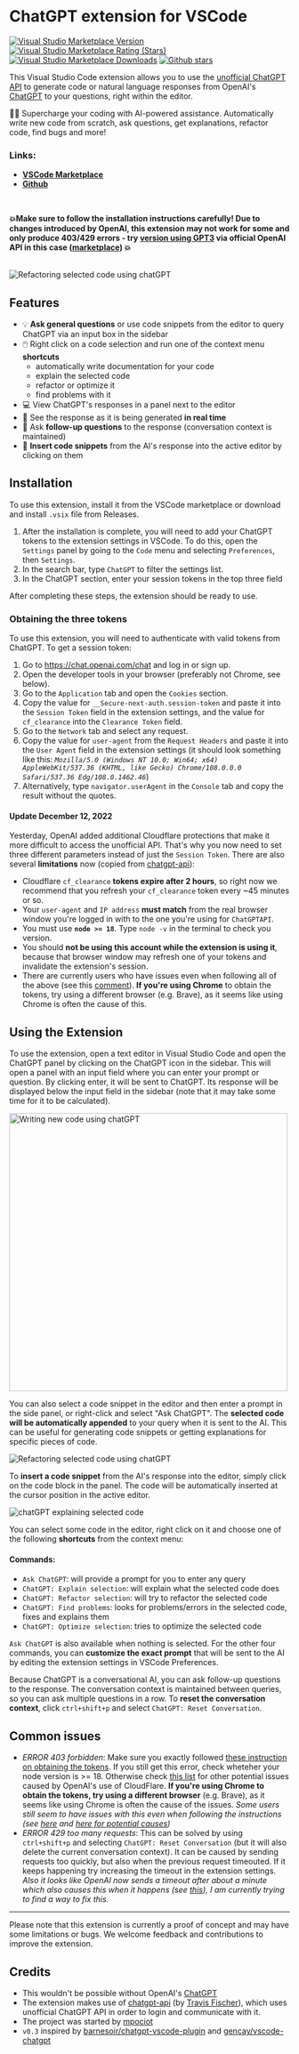 # ChatGPT extension for VSCode

[![Visual Studio Marketplace Version](https://img.shields.io/visual-studio-marketplace/v/timkmecl.chatgpt)](https://marketplace.visualstudio.com/items?itemName=timkmecl.chatgpt)
[![Visual Studio Marketplace Rating (Stars)](https://img.shields.io/visual-studio-marketplace/stars/timkmecl.chatgpt)](https://marketplace.visualstudio.com/items?itemName=timkmecl.chatgpt)
[![Visual Studio Marketplace Downloads](https://img.shields.io/visual-studio-marketplace/d/timkmecl.chatgpt)](https://marketplace.visualstudio.com/items?itemName=timkmecl.chatgpt)
[![Github stars](https://img.shields.io/github/stars/timkmecl/chatgpt-vscode)](https://github.com/timkmecl/chatgpt-vscode)

This Visual Studio Code extension allows you to use the [unofficial ChatGPT API](https://github.com/transitive-bullshit/chatgpt-api) to generate code or natural language responses from OpenAI's [ChatGPT](https://chat.openai.com/chat) to your questions, right within the editor.

🚀✨ Supercharge your coding with AI-powered assistance. Automatically write new code from scratch, ask questions, get explanations, refactor code, find bugs and more!

### Links:

- **[VSCode Marketplace](https://marketplace.visualstudio.com/items?itemName=timkmecl.chatgpt)**
- **[Github](https://github.com/timkmecl/chatgpt-vscode)**

<br>

**💥Make sure to follow the installation instructions carefully! Due to changes introduced by OpenAI, this extension may not work for some and only produce 403/429 errors - try [version using GPT3](https://github.com/timkmecl/codegpt) via official OpenAI API in this case ([marketplace](https://marketplace.visualstudio.com/items?itemName=timkmecl.codegpt3)) 💥**

<br>

<img src="examples/main.png" alt="Refactoring selected code using chatGPT"/>

## Features
- 💡 **Ask general questions** or use code snippets from the editor to query ChatGPT via an input box in the sidebar
- 🖱️ Right click on a code selection and run one of the context menu **shortcuts**
	- automatically write documentation for your code
	- explain the selected code
	- refactor or optimize it
	- find problems with it
- 💻 View ChatGPT's responses in a panel next to the editor
- 🚀 See the response as it is being generated **in real time**
- 💬 Ask **follow-up questions** to the response (conversation context is maintained)
- 📝 **Insert code snippets** from the AI's response into the active editor by clicking on them



## Installation

To use this extension, install it from the VSCode marketplace or download and install `.vsix` file from Releases.

1. After the installation is complete, you will need to add your ChatGPT tokens to the extension settings in VSCode. To do this, open the `Settings` panel by going to the `Code` menu and selecting `Preferences`, then `Settings`.
2. In the search bar, type `ChatGPT` to filter the settings list.
3. In the ChatGPT section, enter your session tokens in the top three field

After completing these steps, the extension should be ready to use.

### Obtaining the three tokens

To use this extension, you will need to authenticate with valid tokens from ChatGPT. To get a session token:

1. Go to https://chat.openai.com/chat and log in or sign up.
2. Open the developer tools in your browser (preferably not Chrome, see below).
3. Go to the `Application` tab and open the `Cookies` section.
4. Copy the value for `__Secure-next-auth.session-token` and paste it into the `Session Token` field in the extension settings, and the value for `cf_clearance` into the `Clearance Token` field.
5. Go to the `Network` tab and select any request.
6. Copy the value for `user-agent` from the `Request Headers` and paste it into the `User Agent` field in the extension settings (it should look something like this: *`Mozilla/5.0 (Windows NT 10.0; Win64; x64) AppleWebKit/537.36 (KHTML, like Gecko) Chrome/108.0.0.0 Safari/537.36 Edg/108.0.1462.46`*)
6. Alternatively, type `navigator.userAgent` in the `Console` tab and copy the result without the quotes.

#### Update December 12, 2022

Yesterday, OpenAI added additional Cloudflare protections that make it more difficult to access the unofficial API. That's why you now need to set three different parameters instead of just the `Session Token`. There are also several **limitations** now (copied from [chatgpt-api](https://github.com/transitive-bullshit/chatgpt-api)):
- Cloudflare `cf_clearance` **tokens expire after 2 hours**, so right now we recommend that you refresh your `cf_clearance` token every ~45 minutes or so.
- Your `user-agent` and `IP address` **must match** from the real browser window you're logged in with to the one you're using for `ChatGPTAPI`.
- You must use **`node >= 18`**. Type `node -v` in the terminal to check you version.
- You should **not be using this account while the extension is using it**, because that browser window may refresh one of your tokens and invalidate the extension's session.
- There are currently users who have issues even when following all of the above (see this [comment](https://github.com/timkmecl/chatgpt-vscode/issues/4#issuecomment-1350562961)). **If you're using Chrome** to obtain the tokens, try using a different browser (e.g. Brave), as it seems like using Chrome is often the cause of this.


## Using the Extension

To use the extension, open a text editor in Visual Studio Code and open the ChatGPT panel by clicking on the ChatGPT icon in the sidebar. This will open a panel with an input field where you can enter your prompt or question. By clicking enter, it will be sent to ChatGPT. Its response will be displayed below the input field in the sidebar (note that it may take some time for it to be calculated).

<img src="examples/create.png" alt="Writing new code using chatGPT" width="500"/>

You can also select a code snippet in the editor and then enter a prompt in the side panel, or right-click and select "Ask ChatGPT". The **selected code will be automatically appended** to your query when it is sent to the AI. This can be useful for generating code snippets or getting explanations for specific pieces of code.

<img src="examples/explain.png" alt="Refactoring selected code using chatGPT"/>

To **insert a code snippet** from the AI's response into the editor, simply click on the code block in the panel. The code will be automatically inserted at the cursor position in the active editor.

<img src="examples/refactor.png" alt="chatGPT explaining selected code"/>

You can select some code in the editor, right click on it and choose one of the following **shortcuts** from the context menu:
#### Commands:
- `Ask ChatGPT`: will provide a prompt for you to enter any query
- `ChatGPT: Explain selection`: will explain what the selected code does
- `ChatGPT: Refactor selection`: will try to refactor the selected code
- `ChatGPT: Find problems`: looks for problems/errors in the selected code, fixes and explains them
- `ChatGPT: Optimize selection`: tries to optimize the selected code

`Ask ChatGPT` is also available when nothing is selected. For the other four commands, you can **customize the exact prompt** that will be sent to the AI by editing the extension settings in VSCode Preferences.


Because ChatGPT is a conversational AI, you can ask follow-up questions to the response. The conversation context is maintained between queries, so you can ask multiple questions in a row. 
To **reset the conversation context**, click `ctrl+shift+p` and select `ChatGPT: Reset Conversation`.


## Common issues


- *ERROR 403 forbidden*: Make sure you exactly followed [these instruction on obtaining the tokens](#obtaining-the-three-tokens). If you still get this error, check wheteher your node version is >= 18. Otherwise check [this list](#update-december-12-2022) for other potential issues caused by OpenAI's use of CloudFlare. **If you're using Chrome to obtain the tokens, try using a different browser** (e.g. Brave), as it seems like using Chrome is often the cause of the issues. *Some users still seem to have issues with this even when following the instructions (see [here](https://github.com/mpociot/chatgpt-vscode/issues/15) and [here for potential causes](https://github.com/timkmecl/chatgpt-vscode/issues/4#issuecomment-1350562961))*
- *ERROR 429 too many requests*: This can be solved by using `ctrl+shift+p` and selecting `ChatGPT: Reset Conversation` (but it will also delete the current conversation context). It can be caused by sending requests too quickly, but also when the previous request timeouted. If it keeps happening try increasing the timeout in the extension settings. *Also it looks like OpenAI now sends a timeout after about a minute which also causes this when it happens (see [this](https://github.com/transitive-bullshit/chatgpt-api/issues/111)), I am currently trying to find a way to fix this.*

---

Please note that this extension is currently a proof of concept and may have some limitations or bugs. We welcome feedback and contributions to improve the extension.


## Credits

- This wouldn't be possible without OpenAI's [ChatGPT](https://chat.openai.com/chat)
- The extension makes use of [chatgpt-api](https://github.com/transitive-bullshit/chatgpt-api) (by [Travis Fischer](https://github.com/transitive-bullshit)), which uses unofficial ChatGPT API in order to login and communicate with it.
- The project was started by [mpociot](https://github.com/mpociot/)
- `v0.3` inspired by [barnesoir/chatgpt-vscode-plugin](https://github.com/barnesoir/chatgpt-vscode-plugin) and [gencay/vscode-chatgpt](https://github.com/gencay/vscode-chatgpt)